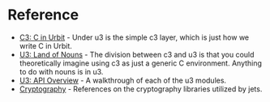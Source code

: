 # Reference

- [C3: C in Urbit](c.md) - Under u3 is the simple c3 layer, which is just how we write C in Urbit.
- [U3: Land of Nouns](nouns.md) - The division between c3 and u3 is that you could theoretically imagine using c3 as just a generic C environment. Anything to do with nouns is in u3.
- [U3: API Overview](api.md) - A walkthrough of each of the u3 modules.
- [Cryptography](cryptography.md) - References on the cryptography libraries utilized by jets.
